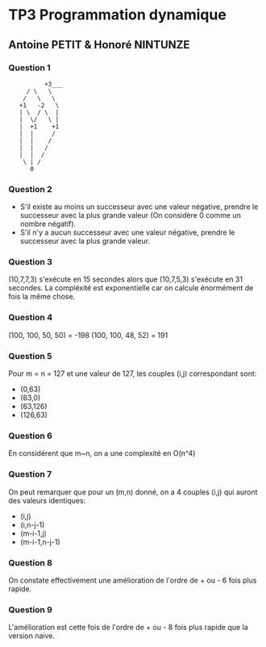 # TP3 Programmation dynamique
## Antoine PETIT & Honoré NINTUNZE

### Question 1

		      +3___
         / \   \
        /   \   \
       +1   -2   \
       | \  / \  |
       |  \/   \ |
       |  +1    +1
       |  |     /
       |  |    /
       |  |   /
       |  |  /
        \ | /
          0

### Question 2

* S'il existe au moins un successeur avec une valeur négative, prendre le successeur avec la plus grande valeur (On considère 0 comme un nombre négatif).
* S'il n'y a aucun successeur avec une valeur négative, prendre le successeur avec la plus grande valeur.

### Question 3

(10,7,7,3) s'exécute en 15 secondes alors que (10,7,5,3) s'exécute en 31 secondes.
La compléxité est exponentielle car on calcule énormément de fois la même chose.

### Question 4

(100, 100, 50, 50) = -198
(100, 100, 48, 52) =  191

### Question 5

Pour m = n = 127 et une valeur de 127, les couples (i,j) correspondant sont:
* (0,63)
* (63,0)
* (63,126)
* (126,63)

### Question 6

En considérent que m~n, on a une complexité en O(n^4)

### Question 7

On peut remarquer que pour un (m,n) donné, on a 4 couples (i,j) qui auront des valeurs identiques:
* (i,j)
* (i,n-j-1)
* (m-i-1,j)
* (m-i-1,n-j-1)

### Question 8

On constate effectivement une amélioration de l'ordre de + ou - 6 fois plus rapide.

### Question 9

L'amélioration est cette fois de l'ordre de + ou - 8 fois plus rapide que la version naive.